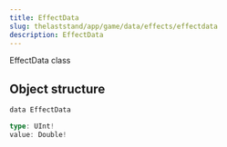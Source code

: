 ```yaml
---
title: EffectData
slug: thelaststand/app/game/data/effects/effectdata
description: EffectData
---
```


EffectData class

## Object structure

```scala
data EffectData

type: UInt!
value: Double!

```
